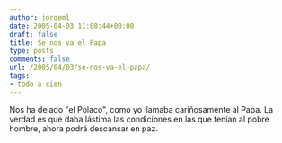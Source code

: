 ```yaml
---
author: jorgeml
date: 2005-04-03 11:08:44+00:00
draft: false
title: Se nos va el Papa
type: posts
comments: false
url: /2005/04/03/se-nos-va-el-papa/
tags:
- todo a cien
---
```


Nos ha dejado "el Polaco", como yo llamaba cariñosamente al Papa. La verdad es que daba lástima las condiciones en las que tenían al pobre hombre, ahora podrá descansar en paz.
